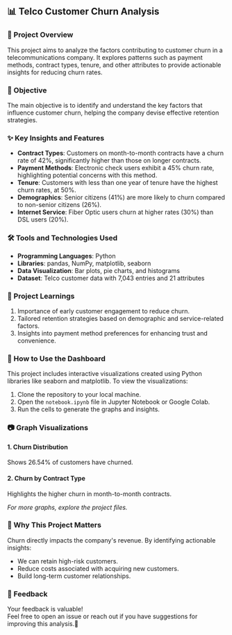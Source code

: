 ## 📊 Telco Customer Churn Analysis

### 📌 Project Overview  
This project aims to analyze the factors contributing to customer churn in a telecommunications company. It explores patterns such as payment methods, contract types, tenure, and other attributes to provide actionable insights for reducing churn rates.

### 🎯 Objective  
The main objective is to identify and understand the key factors that influence customer churn, helping the company devise effective retention strategies.

### ✨ Key Insights and Features  
- **Contract Types**: Customers on month-to-month contracts have a churn rate of 42%, significantly higher than those on longer contracts.  
- **Payment Methods**: Electronic check users exhibit a 45% churn rate, highlighting potential concerns with this method.  
- **Tenure**: Customers with less than one year of tenure have the highest churn rates, at 50%. 
- **Demographics**: Senior citizens (41%) are more likely to churn compared to non-senior citizens (26%).  
- **Internet Service**: Fiber Optic users churn at higher rates (30%) than DSL users (20%).

### 🛠️ Tools and Technologies Used  
- **Programming Languages**: Python  
- **Libraries**: pandas, NumPy, matplotlib, seaborn  
- **Data Visualization**: Bar plots, pie charts, and histograms  
- **Dataset**: Telco customer data with 7,043 entries and 21 attributes  

### 📘 Project Learnings  
1. Importance of early customer engagement to reduce churn.  
2. Tailored retention strategies based on demographic and service-related factors.  
3. Insights into payment method preferences for enhancing trust and convenience.  

### 🚀 How to Use the Dashboard  
This project includes interactive visualizations created using Python libraries like seaborn and matplotlib. To view the visualizations:  
1. Clone the repository to your local machine.  
2. Open the `notebook.ipynb` file in Jupyter Notebook or Google Colab.  
3. Run the cells to generate the graphs and insights.  

### 📷 Graph Visualizations  
#### 1. Churn Distribution  
Shows 26.54% of customers have churned.  

#### 2. Churn by Contract Type  
Highlights the higher churn in month-to-month contracts.  

_For more graphs, explore the project files._  

### 🌟 Why This Project Matters  
Churn directly impacts the company's revenue. By identifying actionable insights:  
- We can retain high-risk customers.  
- Reduce costs associated with acquiring new customers.  
- Build long-term customer relationships.

### 💬 Feedback  
Your feedback is valuable!  
Feel free to open an issue or reach out if you have suggestions for improving this analysis.🌟

